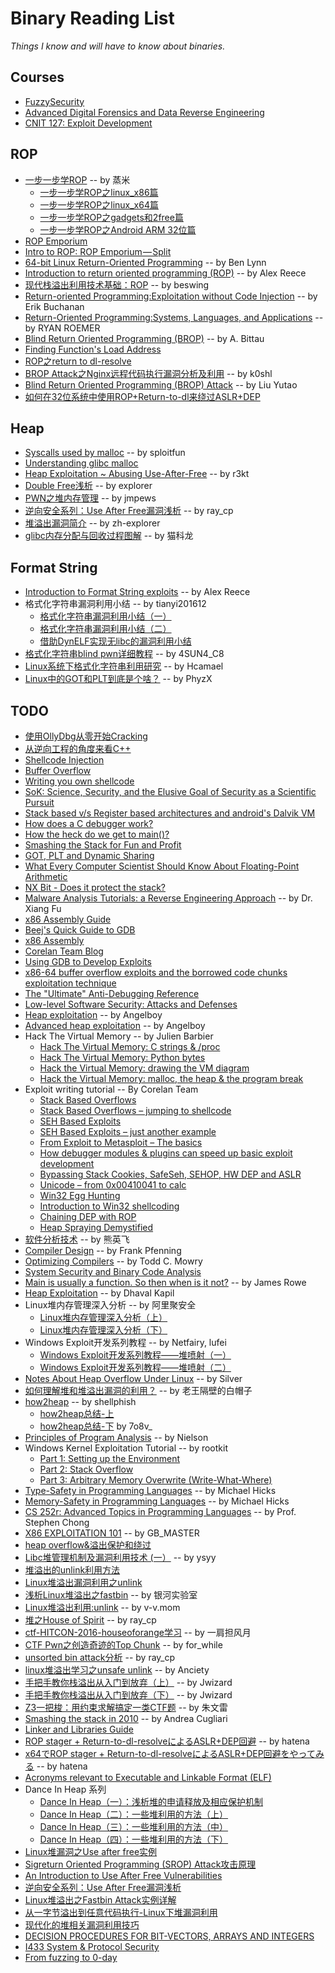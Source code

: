 # Binary Reading List

*Things I know and will have to know about binaries.*

## Courses

- [FuzzySecurity](https://www.fuzzysecurity.com/tutorials.html)
- [Advanced Digital Forensics and Data Reverse Engineering](http://www.utdallas.edu/~zxl111930/fall2011.html)
- [CNIT 127: Exploit Development](https://samsclass.info/127/127_F15.shtml)

## ROP

- [一步一步学ROP](https://github.com/zhengmin1989/ROP_STEP_BY_STEP) -- by 蒸米
  - [一步一步学ROP之linux_x86篇](http://www.vuln.cn/6645)
  - [一步一步学ROP之linux_x64篇](http://www.vuln.cn/6644)
  - [一步一步学ROP之gadgets和2free篇](http://www.vuln.cn/6643)
  - [一步一步学ROP之Android ARM 32位篇](http://www.vuln.cn/6642)
- [ROP Emporium](https://ropemporium.com)
- [Intro to ROP: ROP Emporium — Split](https://medium.com/@iseethieves/intro-to-rop-rop-emporium-split-9b2ec6d4db08)
- [64-bit Linux Return-Oriented Programming](http://crypto.stanford.edu/~blynn/rop/) -- by Ben Lynn
- [Introduction to return oriented programming (ROP)](http://codearcana.com/posts/2013/05/28/introduction-to-return-oriented-programming-rop.html) -- by Alex Reece
- [现代栈溢出利用技术基础：ROP](http://bobao.360.cn/learning/detail/3694.html) -- by beswing
- [Return-oriented Programming:Exploitation without Code Injection](https://www.blackhat.com/presentations/bh-usa-08/Shacham/BH_US_08_Shacham_Return_Oriented_Programming.pdf) -- by Erik Buchanan
- [Return-Oriented Programming:Systems, Languages, and Applications](https://cseweb.ucsd.edu/~hovav/dist/rop.pdf) -- by RYAN ROEMER
- [Blind Return Oriented Programming (BROP)](http://www.scs.stanford.edu/brop/) -- by A. Bittau
- [Finding Function's Load Address](http://uaf.io/exploitation/misc/2016/04/02/Finding-Functions.html)
- [ROP之return to dl-resolve](http://rk700.github.io/2015/08/09/return-to-dl-resolve/)
- [BROP Attack之Nginx远程代码执行漏洞分析及利用](http://bobao.360.cn/learning/detail/3415.html) -- by k0shl
- [Blind Return Oriented Programming (BROP) Attack](http://ytliu.info/blog/2014/05/31/blind-return-oriented-programming-brop-attack-yi/) -- by Liu Yutao
- [如何在32位系统中使用ROP+Return-to-dl来绕过ASLR+DEP](http://www.freebuf.com/articles/system/149214.html)

## Heap

- [Syscalls used by malloc](https://sploitfun.wordpress.com/2015/02/11/syscalls-used-by-malloc/) -- by sploitfun
- [Understanding glibc malloc](https://sploitfun.wordpress.com/2015/02/10/understanding-glibc-malloc/comment-page-1/?blogsub=confirming#subscribe-blog%E3%80%82)
- [Heap Exploitation ~ Abusing Use-After-Free](https://0x00sec.org/t/heap-exploitation-abusing-use-after-free/3580) -- by r3kt
- [Double Free浅析](http://www.vuln.cn/6172) -- by explorer
- [PWN之堆内存管理](https://paper.seebug.org/255/) -- by jmpews
- [逆向安全系列：Use After Free漏洞浅析](http://bobao.360.cn/learning/detail/3379.html) -- by ray_cp
- [堆溢出漏洞简介](http://libc.pw/2015/08/04/%E5%A0%86%E6%BA%A2%E5%87%BA%E6%BC%8F%E6%B4%9E%E7%AE%80%E4%BB%8B/) -- by zh-explorer
- [glibc内存分配与回收过程图解](http://blog.csdn.net/maokelong95/article/details/52006379) -- by 猫科龙

## Format String

- [Introduction to Format String exploits](http://codearcana.com/posts/2013/05/02/introduction-to-format-string-exploits.html) -- by Alex Reece
- 格式化字符串漏洞利用小结 -- by tianyi201612
  - [格式化字符串漏洞利用小结（一）](http://bobao.360.cn/learning/detail/3654.html)
  - [格式化字符串漏洞利用小结（二）](http://bobao.360.cn/learning/detail/3674.html)
  - [借助DynELF实现无libc的漏洞利用小结](http://bobao.360.cn/learning/detail/3298.html)
- [格式化字符串blind pwn详细教程](http://bobao.360.cn/ctf/detail/189.html) -- by 4SUN4_C8
- [Linux系统下格式化字符串利用研究](https://paper.seebug.org/246/) -- by Hcamael
- [Linux中的GOT和PLT到底是个啥？](http://www.freebuf.com/articles/system/135685.html) -- by PhyzX

## TODO

- [使用OllyDbg从零开始Cracking](http://bbs.pediy.com/thread-184679.htm)
- [从逆向工程的角度来看C++](http://bbs.pediy.com/thread-87586.htm)
- [Shellcode Injection](https://dhavalkapil.com/blogs/Shellcode-Injection/)
- [Buffer Overflow](https://dhavalkapil.com/blogs/Buffer-Overflow-Exploit/)
- [Writing you own shellcode](http://paraschetal.in/writing-your-own-shellcode)
- [SoK: Science, Security, and the Elusive Goal of Security as a Scientific Pursuit](https://www.microsoft.com/en-us/research/wp-content/uploads/2017/03/scienceAndSecuritySoK.pdf)
- [Stack based v/s Register based architectures and android's Dalvik VM](https://markfaction.wordpress.com/2012/07/15/stack-based-vs-register-based-virtual-machine-architecture-and-the-dalvik-vm/)
- [How does a C debugger work?](https://blog.0x972.info/?d=2014/11/13/10/40/50-how-does-a-debugger-work)
- [How the heck do we get to main()?](http://dbp-consulting.com/tutorials/debugging/linuxProgramStartup.html)
- [Smashing the Stack for Fun and Profit](http://insecure.org/stf/smashstack.html)
- [GOT, PLT and Dynamic Sharing](https://www.technovelty.org/linux/plt-and-got-the-key-to-code-sharing-and-dynamic-libraries.html)
- [What Every Computer Scientist Should Know About Floating-Point Arithmetic](http://docs.oracle.com/cd/E19957-01/806-3568/ncg_goldberg.html)
- [NX Bit - Does it protect the stack?](https://security.stackexchange.com/questions/47807/nx-bit-does-it-protect-the-stack/47825)
- [Malware Analysis Tutorials: a Reverse Engineering Approach](http://fumalwareanalysis.blogspot.nl/p/malware-analysis-tutorials-reverse.html) -- by Dr. Xiang Fu
- [x86 Assembly Guide](http://www.cs.virginia.edu/~evans/cs216/guides/x86.html)
- [Beej's Quick Guide to GDB](http://beej.us/guide/bggdb/)
- [x86 Assembly](https://en.wikibooks.org/wiki/X86_Assembly)
- [Corelan Team Blog](https://www.corelan.be/index.php/articles/)
- [Using GDB to Develop Exploits](https://www.exploit-db.com/papers/13205/)
- [x86-64 buffer overflow exploits and the borrowed code chunks exploitation technique](https://trailofbits.github.io/ctf/exploits/references/no-nx.pdf)
- [The "Ultimate" Anti-Debugging Reference](http://pferrie.host22.com/papers/antidebug.pdf)
- [Low-level Software Security: Attacks and Defenses](https://trailofbits.github.io/ctf/exploits/references/tr-2007-153.pdf)
- [Heap exploitation](https://4ngelboy.blogspot.tw/2015/08/heap-exploitation.html) -- by Angelboy
- [Advanced heap exploitation](https://4ngelboy.blogspot.tw/2016/03/advanced-heap-exploitation.html) -- by Angelboy
- Hack The Virtual Memory -- by Julien Barbier
  - [Hack The Virtual Memory: C strings & /proc](https://blog.holbertonschool.com/hack-the-virtual-memory-c-strings-proc/)
  - [Hack The Virtual Memory: Python bytes](https://blog.holbertonschool.com/hack-the-virtual-memory-python-bytes/)
  - [Hack the Virtual Memory: drawing the VM diagram](https://blog.holbertonschool.com/hack-the-virtual-memory-drawing-the-vm-diagram/)
  - [Hack the Virtual Memory: malloc, the heap & the program break](https://blog.holbertonschool.com/hack-the-virtual-memory-malloc-the-heap-the-program-break/)
- Exploit writing tutorial -- By Corelan Team
  - [Stack Based Overflows](https://www.corelan.be/index.php/2009/07/19/exploit-writing-tutorial-part-1-stack-based-overflows/)
  - [Stack Based Overflows – jumping to shellcode](https://www.corelan.be/index.php/2009/07/23/writing-buffer-overflow-exploits-a-quick-and-basic-stutorial-part-2/)
  - [SEH Based Exploits](https://www.corelan.be/index.php/2009/07/25/writing-buffer-overflow-exploits-a-quick-and-basic-tutorial-part-3-seh/)
  - [SEH Based Exploits – just another example](https://www.corelan.be/index.php/2009/07/28/seh-based-exploit-writing-tutorial-continued-just-another-example-part-3b/)
  - [From Exploit to Metasploit – The basics](https://www.corelan.be/index.php/2009/08/12/exploit-writing-tutorials-part-4-from-exploit-to-metasploit-the-basics/)
  - [How debugger modules & plugins can speed up basic exploit development](https://www.corelan.be/index.php/2009/09/05/exploit-writing-tutorial-part-5-how-debugger-modules-plugins-can-speed-up-basic-exploit-development/)
  - [Bypassing Stack Cookies, SafeSeh, SEHOP, HW DEP and ASLR](https://www.corelan.be/index.php/2009/09/21/exploit-writing-tutorial-part-6-bypassing-stack-cookies-safeseh-hw-dep-and-aslr/)
  - [Unicode – from 0x00410041 to calc](https://www.corelan.be/index.php/2009/11/06/exploit-writing-tutorial-part-7-unicode-from-0x00410041-to-calc/)
  - [Win32 Egg Hunting](https://www.corelan.be/index.php/2010/01/09/exploit-writing-tutorial-part-8-win32-egg-hunting/)
  - [Introduction to Win32 shellcoding](https://www.corelan.be/index.php/2010/02/25/exploit-writing-tutorial-part-9-introduction-to-win32-shellcoding/)
  - [Chaining DEP with ROP](https://www.corelan.be/index.php/2010/06/16/exploit-writing-tutorial-part-10-chaining-dep-with-rop-the-rubikstm-cube/)
  - [Heap Spraying Demystified](https://www.corelan.be/index.php/2011/12/31/exploit-writing-tutorial-part-11-heap-spraying-demystified/)
- [软件分析技术](http://sei.pku.edu.cn/~xiongyf04/SA/2016/main.htm) -- by 熊英飞
- [Compiler Design](http://www.cs.cmu.edu/~fp/courses/15411-f14/index.html) -- by Frank Pfenning
- [Optimizing Compilers](http://www.cs.cmu.edu/afs/cs.cmu.edu/academic/class/15745-s14/www/index.html) -- by Todd C. Mowry
- [System Security and Binary Code Analysis](http://www.utdallas.edu/~zhiqiang.lin/spring2012.html)
- [Main is usually a function. So then when is it not?](http://jroweboy.github.io/c/asm/2015/01/26/when-is-main-not-a-function.html) -- by James Rowe
- [Heap Exploitation](https://heap-exploitation.dhavalkapil.com/) -- by Dhaval Kapil
- Linux堆内存管理深入分析 -- by 阿里聚安全
  - [Linux堆内存管理深入分析（上）](http://www.freebuf.com/articles/system/104144.html)
  - [Linux堆内存管理深入分析（下）](http://www.freebuf.com/articles/security-management/105285.html)
- Windows Exploit开发系列教程 -- by Netfairy, lufei
  - [Windows Exploit开发系列教程——堆喷射（一）](http://bobao.360.cn/learning/detail/3548.html)
  - [Windows Exploit开发系列教程——堆喷射（二）](http://bobao.360.cn/learning/detail/3555.html)
- [Notes About Heap Overflow Under Linux](https://blog.iret.xyz/article.aspx/linux_heapoverflow_enterance) -- by Silver
- [如何理解堆和堆溢出漏洞的利用？](http://www.freebuf.com/vuls/98404.html) -- by 老王隔壁的白帽子
- [how2heap](https://github.com/shellphish/how2heap) -- by shellphish
  - [how2heap总结-上](http://bobao.360.cn/learning/detail/4386.html)
  - [how2heap总结-下](http://bobao.360.cn/learning/detail/4383.html) by 7o8v_
- [Principles of Program Analysis](http://www.imm.dtu.dk/~hrni/PPA/ppasup2004.html) -- by Nielson
- Windows Kernel Exploitation Tutorial -- by rootkit
  - [Part 1: Setting up the Environment](https://rootkits.xyz/blog/2017/06/kernel-setting-up/)
  - [Part 2: Stack Overflow](https://rootkits.xyz/blog/2017/08/kernel-stack-overflow/)
  - [Part 3: Arbitrary Memory Overwrite (Write-What-Where)](https://rootkits.xyz/blog/2017/09/kernel-write-what-where/)
- [Type-Safety in Programming Languages](http://www.pl-enthusiast.net/2014/08/05/type-safety/) -- by Michael Hicks
- [Memory-Safety in Programming Languages](http://www.pl-enthusiast.net/2014/07/21/memory-safety/) -- by Michael Hicks
- [CS 252r: Advanced Topics in Programming Languages](http://web-static-aws.seas.harvard.edu/courses/cs252/2011sp/) -- by Prof. Stephen Chong
- [X86 EXPLOITATION 101](https://gbmaster.wordpress.com/) -- by GB_MASTER
- [heap overflow&溢出保护和绕过](https://www.tuicool.com/articles/aY7Fzav)
- [Libc堆管理机制及漏洞利用技术 (一）](http://www.freebuf.com/articles/system/91527.html?utm_source=tuicool&utm_medium=referral) -- by ysyy
- [堆溢出的unlink利用方法](https://www.tuicool.com/articles/E3Ezu2u)
- [Linux堆溢出漏洞利用之unlink](https://www.tuicool.com/articles/iium6fn)
- [浅析Linux堆溢出之fastbin](http://www.freebuf.com/news/88660.html?utm_source=tuicool&utm_medium=referral) -- by 银河实验室
- [Linux堆溢出利用:unlink](https://www.tuicool.com/articles/nyEvU3Q) -- by v-v.mom
- [堆之House of Spirit](http://bobao.360.cn/learning/detail/3417.html) -- by ray_cp
- [ctf-HITCON-2016-houseoforange学习](http://www.cnblogs.com/shangye/p/6268981.html) -- by 一肩担风月
- [CTF Pwn之创造奇迹的Top Chunk](http://bobao.360.cn/ctf/detail/178.html) -- by for_while
- [unsorted bin attack分析](http://bobao.360.cn/learning/detail/3296.html) -- by ray_cp
- [linux堆溢出学习之unsafe unlink](http://blog.csdn.net/qq_29343201/article/details/53558216) -- by Anciety
- [手把手教你栈溢出从入门到放弃（上）](https://zhuanlan.zhihu.com/p/25816426) -- by Jwizard
- [手把手教你栈溢出从入门到放弃（下）](https://zhuanlan.zhihu.com/p/25892385) -- by Jwizard
- [Z3一把梭：用约束求解搞定一类CTF题](https://zhuanlan.zhihu.com/p/30548907) -- by 朱文雷
- [Smashing the stack in 2010](http://www.mgraziano.info/docs/stsi2010.pdf) -- by Andrea Cugliari
- [Linker and Libraries Guide](https://docs.oracle.com/cd/E19683-01/817-3677/index.html)
- [ROP stager + Return-to-dl-resolveによるASLR+DEP回避](http://inaz2.hatenablog.com/entry/2014/07/15/023406) -- by hatena
- [x64でROP stager + Return-to-dl-resolveによるASLR+DEP回避をやってみる](http://inaz2.hatenablog.com/entry/2014/07/27/205322) -- by hatena
- [Acronyms relevant to Executable and Linkable Format (ELF)](https://www.cs.stevens.edu/~jschauma/631/elf.html)
- Dance In Heap 系列
  - [Dance In Heap（一）：浅析堆的申请释放及相应保护机制](http://www.freebuf.com/articles/system/151372.html)
  - [Dance In Heap（二）：一些堆利用的方法（上）](http://www.freebuf.com/articles/system/151407.html)
  - [Dance In Heap（三）：一些堆利用的方法（中）](http://www.freebuf.com/articles/system/151428.html)
  - [Dance In Heap（四）：一些堆利用的方法（下）](http://www.freebuf.com/articles/system/151435.html)
- [Linux堆漏洞之Use after free实例](http://d0m021ng.github.io/2017/03/04/PWN/Linux%E5%A0%86%E6%BC%8F%E6%B4%9E%E4%B9%8BUse-after-free%E5%AE%9E%E4%BE%8B/)
- [Sigreturn Oriented Programming (SROP) Attack攻击原理](http://www.freebuf.com/articles/network/87447.html)
- [An Introduction to Use After Free Vulnerabilities](https://www.purehacking.com/blog/lloyd-simon/an-introduction-to-use-after-free-vulnerabilities)
- [逆向安全系列：Use After Free漏洞浅析](http://bobao.360.cn/learning/detail/3379.html?utm_source=tuicool&utm_medium=referral)
- [Linux堆溢出之Fastbin Attack实例详解](http://bobao.360.cn/learning/detail/3996.html)
- [从一字节溢出到任意代码执行-Linux下堆漏洞利用](http://bobao.360.cn/learning/detail/3113.html)
- [现代化的堆相关漏洞利用技巧](http://bobao.360.cn/learning/detail/3197.html)
- [DECISION PROCEDURES FOR BIT-VECTORS, ARRAYS AND INTEGERS](https://ece.uwaterloo.ca/~vganesh/Publications_files/vg2007-PhD-STANFORD.pdf)
- [I433 System & Protocol Security](http://homes.soic.indiana.edu/yh33/Teaching/I433-2016/)
- [From fuzzing to 0-day](https://blog.techorganic.com/2014/05/14/from-fuzzing-to-0-day/)
